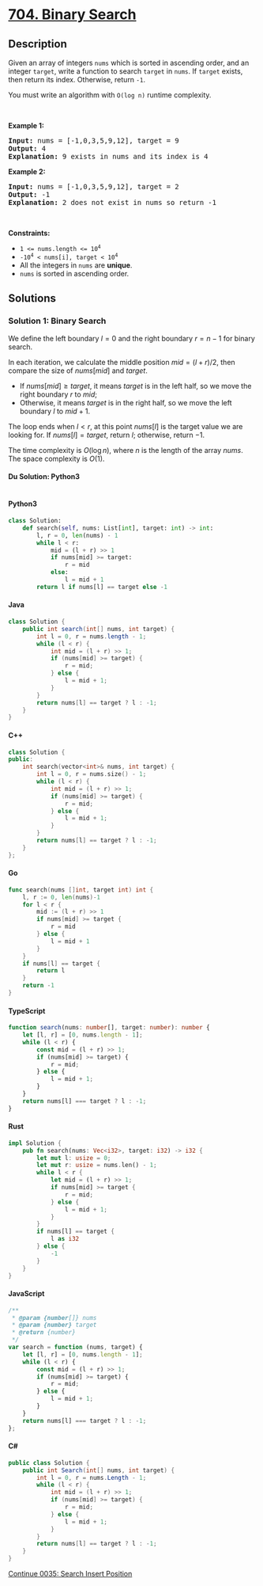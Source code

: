 # [704. Binary Search](https://leetcode.com/problems/binary-search)

## Description

<p>Given an array of integers <code>nums</code> which is sorted in ascending order, and an integer <code>target</code>, write a function to search <code>target</code> in <code>nums</code>. If <code>target</code> exists, then return its index. Otherwise, return <code>-1</code>.</p>

<p>You must write an algorithm with <code>O(log n)</code> runtime complexity.</p>

<p>&nbsp;</p>
<p><strong class="example">Example 1:</strong></p>

<pre>
<strong>Input:</strong> nums = [-1,0,3,5,9,12], target = 9
<strong>Output:</strong> 4
<strong>Explanation:</strong> 9 exists in nums and its index is 4
</pre>

<p><strong class="example">Example 2:</strong></p>

<pre>
<strong>Input:</strong> nums = [-1,0,3,5,9,12], target = 2
<strong>Output:</strong> -1
<strong>Explanation:</strong> 2 does not exist in nums so return -1
</pre>

<p>&nbsp;</p>
<p><strong>Constraints:</strong></p>

<ul>
	<li><code>1 &lt;= nums.length &lt;= 10<sup>4</sup></code></li>
	<li><code>-10<sup>4</sup> &lt; nums[i], target &lt; 10<sup>4</sup></code></li>
	<li>All the integers in <code>nums</code> are <strong>unique</strong>.</li>
	<li><code>nums</code> is sorted in ascending order.</li>
</ul>

## Solutions

### Solution 1: Binary Search

We define the left boundary $l=0$ and the right boundary $r=n-1$ for binary search.

In each iteration, we calculate the middle position $\textit{mid}=(l+r)/2$, then compare the size of $\textit{nums}[\textit{mid}]$ and $\textit{target}$.

-   If $\textit{nums}[\textit{mid}] \geq \textit{target}$, it means $\textit{target}$ is in the left half, so we move the right boundary $r$ to $\textit{mid}$;
-   Otherwise, it means $\textit{target}$ is in the right half, so we move the left boundary $l$ to $\textit{mid}+1$.

The loop ends when $l<r$, at this point $\textit{nums}[l]$ is the target value we are looking for. If $\textit{nums}[l]=\textit{target}$, return $l$; otherwise, return $-1$.

The time complexity is $O(\log n)$, where $n$ is the length of the array $\textit{nums}$. The space complexity is $O(1)$.

#### Du Solution: Python3
```

```

#### Python3

```python
class Solution:
    def search(self, nums: List[int], target: int) -> int:
        l, r = 0, len(nums) - 1
        while l < r:
            mid = (l + r) >> 1
            if nums[mid] >= target:
                r = mid
            else:
                l = mid + 1
        return l if nums[l] == target else -1
```

#### Java

```java
class Solution {
    public int search(int[] nums, int target) {
        int l = 0, r = nums.length - 1;
        while (l < r) {
            int mid = (l + r) >> 1;
            if (nums[mid] >= target) {
                r = mid;
            } else {
                l = mid + 1;
            }
        }
        return nums[l] == target ? l : -1;
    }
}
```

#### C++

```cpp
class Solution {
public:
    int search(vector<int>& nums, int target) {
        int l = 0, r = nums.size() - 1;
        while (l < r) {
            int mid = (l + r) >> 1;
            if (nums[mid] >= target) {
                r = mid;
            } else {
                l = mid + 1;
            }
        }
        return nums[l] == target ? l : -1;
    }
};
```

#### Go

```go
func search(nums []int, target int) int {
	l, r := 0, len(nums)-1
	for l < r {
		mid := (l + r) >> 1
		if nums[mid] >= target {
			r = mid
		} else {
			l = mid + 1
		}
	}
	if nums[l] == target {
		return l
	}
	return -1
}
```

#### TypeScript

```ts
function search(nums: number[], target: number): number {
    let [l, r] = [0, nums.length - 1];
    while (l < r) {
        const mid = (l + r) >> 1;
        if (nums[mid] >= target) {
            r = mid;
        } else {
            l = mid + 1;
        }
    }
    return nums[l] === target ? l : -1;
}
```

#### Rust

```rust
impl Solution {
    pub fn search(nums: Vec<i32>, target: i32) -> i32 {
        let mut l: usize = 0;
        let mut r: usize = nums.len() - 1;
        while l < r {
            let mid = (l + r) >> 1;
            if nums[mid] >= target {
                r = mid;
            } else {
                l = mid + 1;
            }
        }
        if nums[l] == target {
            l as i32
        } else {
            -1
        }
    }
}
```

#### JavaScript

```js
/**
 * @param {number[]} nums
 * @param {number} target
 * @return {number}
 */
var search = function (nums, target) {
    let [l, r] = [0, nums.length - 1];
    while (l < r) {
        const mid = (l + r) >> 1;
        if (nums[mid] >= target) {
            r = mid;
        } else {
            l = mid + 1;
        }
    }
    return nums[l] === target ? l : -1;
};
```

#### C#

```cs
public class Solution {
    public int Search(int[] nums, int target) {
        int l = 0, r = nums.Length - 1;
        while (l < r) {
            int mid = (l + r) >> 1;
            if (nums[mid] >= target) {
                r = mid;
            } else {
                l = mid + 1;
            }
        }
        return nums[l] == target ? l : -1;
    }
}
```

[Continue 0035: Search Insert Position](../../0000-0099/0035.Search%20Insert%20Position/README.md)